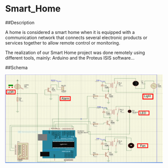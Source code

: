 # Smart_Home

##Description

A home is considered a smart home when it is equipped with a communication network that connects several electronic products or services together to allow remote control or monitoring.

The realization of our Smart Home project was done remotely using different tools, mainly: Arduino and the Proteus ISIS software...

##Schema

![My image](https://raw.githubusercontent.com/KaoutarBidah/Smart_Home/main/Circuit%20Diagram%20of%20Smart%20Home.png)
